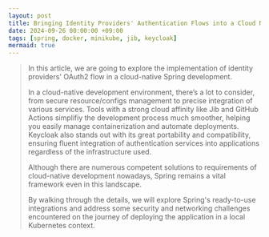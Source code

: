 ```yaml
---
layout: post
title: Bringing Identity Providers' Authentication Flows into a Cloud Native Spring Framework. 
date: 2024-09-26 00:00:00 +09:00
tags: [spring, docker, minikube, jib, keycloak]            
mermaid: true
---
```


> In this article, we are going to explore the implementation of identity providers' OAuth2 flow in a cloud-native Spring development.
>
> In a cloud-native development environment, there’s a lot to consider, from secure resource/configs management to precise integration of various services. Tools with a strong cloud affinity like Jib and GitHub Actions simplifiy the development process much smoother, helping you easily manage containerization and automate deployments. Keycloak also stands out with its great portability and compatibility, ensuring fluent integration of authentication services into applications regardless of the infrastructure used.
>
> Although there are numerous competent solutions to requirements of cloud-native development nowadays, Spring remains a vital framework even in this landscape.
>
> By walking through the details, we will explore Spring's ready-to-use integrations and address some security and networking challenges encountered on the journey of deploying the application in a local Kubernetes context.
